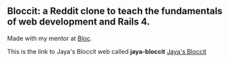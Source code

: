 ## Bloccit: a Reddit clone to teach the fundamentals of web development and Rails 4.

Made with my mentor at [Bloc](http://bloc.io).

This is the link to Jaya's Bloccit web called **jaya-bloccit** [Jaya's Bloccit](http://jaya-bloccit.herokuapp.com/)
